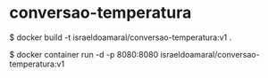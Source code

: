 # conversao-temperatura

$ docker build -t israeldoamaral/conversao-temperatura:v1 .

$ docker container run -d -p 8080:8080 israeldoamaral/conversao-temperatura:v1
